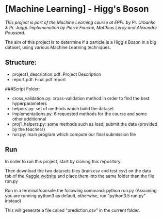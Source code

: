 # [Machine Learning] - Higg's Boson 

*This project is part of the Machine Learning course at EPFL by Pr. Urbanke & Pr. Jaggi.
Implemenation by Pierre Fouche, Matthias Leroy and Alexandre Poussard.*

The aim of this project is to determine if a particle is a Higg's Boson in a big dataset, using various Machine Learning techniques.

## Structure:

- project1_description.pdf: Project Description
- report.pdf: Final pdf report

###Script Folder:
- cross_validation.py: cross-validation method in order to find the best hyperparameters
- helpers.py: set of methods which build the dataset
- implementations.py: 6 requested methods for the course and some other additionnal
- proj1_helpers.py: some methods such as load, submit the data (provided by the teachers)
- run.py: main program which compute our final submission file


## Run
In order to run this project, start by cloning this repository.

Then download the two datasets files (train.csv and test.csv) on the data tab of the [Kaggle website](https://www.kaggle.com/c/epfml-higgs)
and place them into the same folder than the file run.py

Run in a terminal/console the following command:
python run.py
(Assuming you are running python3 as default, otherwise, run "python3.5 run.py" instead)

This will generate a file called "prediction.csv" in the current folder.

